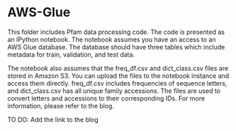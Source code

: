 # AWS-Glue

This folder includes Pfam data processing code. The code is presented as an IPython notebook. The notebook assumes you have an access to an AWS Glue database. The database should have three tables which include metadata for train, validation, and test data. 

The notebook also assumes that the freq_df.csv and dict_class.csv files are stored in Amazon S3. You can upload the files to the notebook instance and access them directly. freq_df.csv includes frequencies of sequence letters, and dict_class.csv has all unique family accessions. The files are used to convert letters and accessions to their corresponding IDs. For more information, please refer to the blog.

TO DO:
Add the link to the blog
